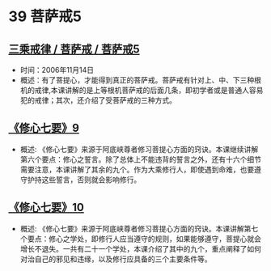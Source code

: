 # 39 菩萨戒5

## [三乘戒律 / 菩萨戒 / 菩萨戒5](https://www.fohuifayu.com/index.php/huideng-jiangtang/sancheng-jielv/pusa-jie/986-l06014)

- 时间：2006年11月14日
- 概述：有了菩提心，才能得到真正的菩萨戒。菩萨戒有针对上、中、下三种根机的戒律,本课讲解的是上等根机菩萨戒的后面几条，即初学者或是普通人容易犯的戒律；其次，还介绍了受菩萨戒的三种方式。

## [《修心七要》9](https://www.fohuifayu.com/index.php/huideng-jiangtang/jingdian-jiedu/xiuxin-qiyao/971-l05021)

- 概述:
《修心七要》来源于阿底峡尊者修习菩提心方面的窍诀。本课继续讲解第六个要点：修心之誓言。除了总体上不能违背的誓言之外，还有十六个细节需要注意，本课讲解了其余的九个。作为大乘修行人，即使遇到命难，也要遵守护持这些誓言，否则就会影响修行。

## [《修心七要》10](https://www.fohuifayu.com/index.php/huideng-jiangtang/jingdian-jiedu/xiuxin-qiyao/972-l05022)

- 概述:
《修心七要》来源于阿底峡尊者修习菩提心方面的窍诀。本课讲解第七个要点：修心之学处，即修行人应当遵守的规则，如果能够遵守，菩提心就会增长不退失。一共有二十一个学处，本课介绍了其中的九个，重点阐释了如何对治自己的邪见和违缘，以及修行应具备的三个主要条件等。